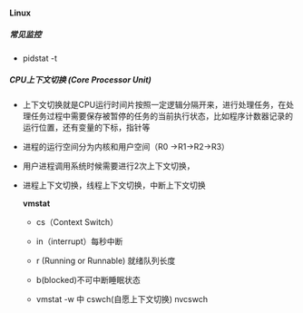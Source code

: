 #### Linux

##### 常见监控

* pidstat -t 



##### CPU上下文切换 (Core Processor Unit)

* 上下文切换就是CPU运行时间片按照一定逻辑分隔开来，进行处理任务，在处理任务过程中需要保存被暂停的任务的当前执行状态，比如程序计数器记录的运行位置，还有变量的下标，指针等

* 进程的运行空间分为内核和用户空间（R0 ->R1->R2->R3）

* 用户进程调用系统时候需要进行2次上下文切换，

* 进程上下文切换，线程上下文切换，中断上下文切换

  **vmstat**

  * cs（Context Switch）

  * in（interrupt）每秒中断

  * r (Running or Runnable) 就绪队列长度

  * b(blocked)不可中断睡眠状态

  * vmstat -w 中 cswch(自愿上下文切换) nvcswch

    

